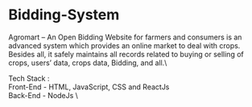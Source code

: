 # Bidding-System

Agromart – An Open Bidding Website for farmers and consumers is an advanced system which provides an online market to deal with crops. Besides all, it safely maintains all records related to buying or selling of crops, users’ data, crops data, Bidding, and all.\

Tech Stack :\
Front-End - HTML, JavaScript, CSS and ReactJs \
Back-End - NodeJs \

